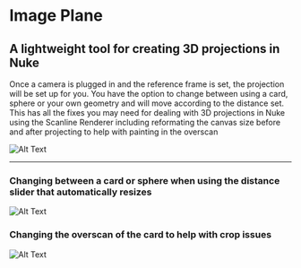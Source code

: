 # Image Plane

## A lightweight tool for creating 3D projections in Nuke

Once a camera is plugged in and the reference frame is set, the projection will be set up for you. You have the option to change between using a card, sphere or your own geometry and will move according to the distance set.
This has all the fixes you may need for dealing with 3D projections in Nuke using the Scanline Renderer including reformating the canvas size before and after projecting to help with painting in the overscan

![Alt Text](https://github.com/GR33NHAL6H/Uploads/blob/main/Screenshot%202024-07-18%20at%2015.07.57.png)

------------------------------------------------------------------------------------------------------------------------------------------------------------------

### Changing between a card or sphere when using the distance slider that automatically resizes

![Alt Text](https://github.com/GR33NHAL6H/Uploads/blob/main/ImagePlane_001_Distance.gif)



### Changing the overscan of the card to help with crop issues

![Alt Text](https://github.com/GR33NHAL6H/Uploads/blob/main/ImagePlane_002_Overscan.gif)
